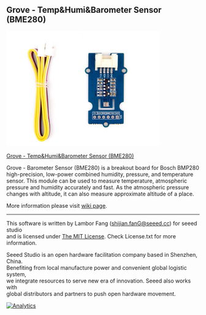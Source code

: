 Grove - Temp&Humi&Barometer Sensor (BME280)
------------
<img src=https://raw.githubusercontent.com/SeeedDocument/Grove-Barometer_Sensor-BME280/master/img/Grove-Barometer_Sensor-BMP280-700_s.jpg width=400>

[Grove - Temp&Humi&Barometer Sensor (BME280)](https://www.seeedstudio.com/s/Grove-Temp%26Humi%26Barometer-Sensor-(BME280)-p-2653.html)

Grove - Barometer Sensor (BME280) is a breakout board for Bosch BMP280 high-precision, low-power combined humidity, pressure, and temperature sensor. This module can be used to measure temperature, atmospheric pressure and humidity accurately and fast. As the atmospheric pressure changes with altitude, it can also measure approximate altitude of a place.

More information please visit [wiki page](http://wiki.seeedstudio.com/Grove-Barometer_Sensor-BME280/).

----

This software is written by Lambor Fang (shijian.fanG@seeed.cc) for seeed studio<br>
and is licensed under [The MIT License](http://opensource.org/licenses/mit-license.php). Check License.txt for more information.<br>


Seeed Studio is an open hardware facilitation company based in Shenzhen, China. <br>
Benefiting from local manufacture power and convenient global logistic system, <br>
we integrate resources to serve new era of innovation. Seeed also works with <br>
global distributors and partners to push open hardware movement.<br>


[![Analytics](https://ga-beacon.appspot.com/UA-46589105-3/Grove_BME280)](https://github.com/igrigorik/ga-beacon)


